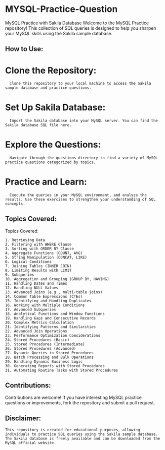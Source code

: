 # MYSQL-Practice-Question
MySQL Practice with Sakila Database  Welcome to the MySQL Practice repository! This collection of SQL queries is designed to help you sharpen your MySQL skills using the Sakila sample database.

## How to Use:

  # Clone the Repository:  
      Clone this repository to your local machine to access the Sakila sample database and practice questions.
    
  # Set Up Sakila Database:
      Import the Sakila database into your MySQL server. You can find the Sakila database SQL file here.

  # Explore the Questions:
      Navigate through the questions directory to find a variety of MySQL practice questions categorized by topics.

  # Practice and Learn:
      Execute the queries in your MySQL environment, and analyze the results. Use these exercises to strengthen your understanding of SQL concepts.

## Topics Covered:

Topics Covered:

    1. Retrieving Data
    2. Filtering with WHERE Clause
    3. Sorting with ORDER BY Clause
    4. Aggregate Functions (COUNT, AVG)
    5. String Manipulation (CONCAT, LIKE)
    6. Logical Conditions
    7. Joining Tables (INNER JOIN)
    8. Limiting Results with LIMIT
    9. Subqueries
    10. Aggregation and Grouping (GROUP BY, HAVING)
    11. Handling Dates and Times
    12. Handling NULL Values
    13. Advanced Joins (e.g., multi-table joins)
    14. Common Table Expressions (CTEs)
    15. Identifying and Handling Duplicates
    16. Working with Multiple Conditions
    17. Advanced Subqueries
    18. Analytical Functions and Window Functions
    19. Handling Gaps and Consecutive Records
    20. Complex Metrics Calculation
    21. Identifying Patterns and Similarities
    22. Advanced Join Operations
    23. Performance Optimization Considerations
    24. Stored Procedures (Basic)
    25. Stored Procedures (Intermediate)
    26. Stored Procedures (Advanced)
    27. Dynamic Queries in Stored Procedures
    28. Batch Processing and Bulk Operations
    29. Handling Dynamic Business Logic
    30. Generating Reports with Stored Procedures
    31. Automating Routine Tasks with Stored Procedures
    
## Contributions:

  Contributions are welcome! If you have interesting MySQL practice questions or improvements, fork the repository and submit a pull request.

## Disclaimer:

    This repository is created for educational purposes, allowing individuals to practice SQL queries using the Sakila sample database. The Sakila database is freely available and can be downloaded from the MySQL official website.
